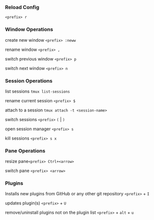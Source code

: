 ### Reload Config

`<prefix> r`

### Window Operations

create new window `<prefix> :neww`

rename window `<prefix> ,`

switch previous window `<prefix> p`

switch next window `<prefix> n`


### Session Operations

list sessions `tmux list-sessions`

rename current session `<prefix> $`

attach to a session `tmux attach -t <session-name>`

switch sessions `<prefix>` `(` | `)`

open session manager `<prefix> s`

kill sessions `<prefix> s x`

### Pane Operations

resize pane`<prefix> Ctrl+<arrow>`

switch pane `<prefix> <arrow>`


### Plugins

Installs new plugins from GitHub or any other git repository `<prefix>` + `I`

updates plugin(s) `<prefix>` + `U`

remove/uninstall plugins not on the plugin list `<prefix>` + `alt` + `u`
